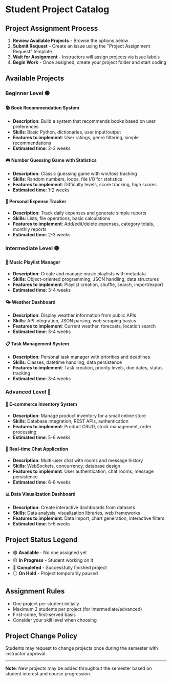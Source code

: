 # Student Project Catalog

## Project Assignment Process

1. **Review Available Projects** - Browse the options below
2. **Submit Request** - Create an issue using the "Project Assignment Request" template
3. **Wait for Assignment** - Instructors will assign projects via issue labels
4. **Begin Work** - Once assigned, create your project folder and start coding

## Available Projects

### Beginner Level 🟢

#### 📚 Book Recommendation System
- **Description**: Build a system that recommends books based on user preferences
- **Skills**: Basic Python, dictionaries, user input/output
- **Features to implement**: User ratings, genre filtering, simple recommendations
- **Estimated time**: 2-3 weeks

#### 🎮 Number Guessing Game with Statistics
- **Description**: Classic guessing game with win/loss tracking
- **Skills**: Random numbers, loops, file I/O for statistics
- **Features to implement**: Difficulty levels, score tracking, high scores
- **Estimated time**: 1-2 weeks

#### 📝 Personal Expense Tracker
- **Description**: Track daily expenses and generate simple reports
- **Skills**: Lists, file operations, basic calculations
- **Features to implement**: Add/edit/delete expenses, category totals, monthly reports
- **Estimated time**: 2-3 weeks

### Intermediate Level 🟡

#### 🎵 Music Playlist Manager
- **Description**: Create and manage music playlists with metadata
- **Skills**: Object-oriented programming, JSON handling, data structures
- **Features to implement**: Playlist creation, shuffle, search, import/export
- **Estimated time**: 3-4 weeks

#### 🌤️ Weather Dashboard
- **Description**: Display weather information from public APIs
- **Skills**: API integration, JSON parsing, web scraping basics
- **Features to implement**: Current weather, forecasts, location search
- **Estimated time**: 3-4 weeks

#### 📋 Task Management System
- **Description**: Personal task manager with priorities and deadlines
- **Skills**: Classes, datetime handling, data persistence
- **Features to implement**: Task creation, priority levels, due dates, status tracking
- **Estimated time**: 3-4 weeks

### Advanced Level 🔴

#### 🏪 E-commerce Inventory System
- **Description**: Manage product inventory for a small online store
- **Skills**: Database integration, REST APIs, authentication
- **Features to implement**: Product CRUD, stock management, order processing
- **Estimated time**: 5-6 weeks

#### 💬 Real-time Chat Application
- **Description**: Multi-user chat with rooms and message history
- **Skills**: WebSockets, concurrency, database design
- **Features to implement**: User authentication, chat rooms, message persistence
- **Estimated time**: 6-8 weeks

#### 📊 Data Visualization Dashboard
- **Description**: Create interactive dashboards from datasets
- **Skills**: Data analysis, visualization libraries, web frameworks
- **Features to implement**: Data import, chart generation, interactive filters
- **Estimated time**: 5-6 weeks

## Project Status Legend

- 🟢 **Available** - No one assigned yet
- 🟡 **In Progress** - Student working on it
- 🔴 **Completed** - Successfully finished project
- ⚪ **On Hold** - Project temporarily paused

## Assignment Rules

- One project per student initially
- Maximum 2 students per project (for intermediate/advanced)
- First-come, first-served basis
- Consider your skill level when choosing

## Project Change Policy

Students may request to change projects once during the semester with instructor approval.

---

**Note**: New projects may be added throughout the semester based on student interest and course progression.